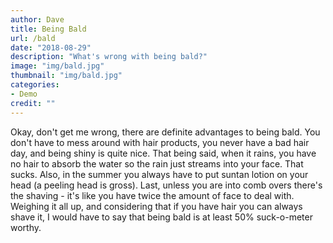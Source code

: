 ```yaml
---
author: Dave
title: Being Bald
url: /bald
date: "2018-08-29"
description: "What's wrong with being bald?"
image: "img/bald.jpg"
thumbnail: "img/bald.jpg"
categories:
- Demo
credit: ""
---
```

Okay, don't get me wrong, there are definite advantages to being bald. You don't have to mess around with hair products, you never have a bad hair day, and being shiny is quite nice. That being said, when it rains, you have no hair to absorb the water so the rain just streams into your face. That sucks. Also, in the summer you always have to put suntan lotion on your head (a peeling head is gross). Last, unless you are into comb overs there's the shaving - it's like you have twice the amount of face to deal with. Weighing it all up, and considering that if you have hair you can always shave it, I would have to say that being bald is at least 50% suck-o-meter worthy.  
<!--more-->
